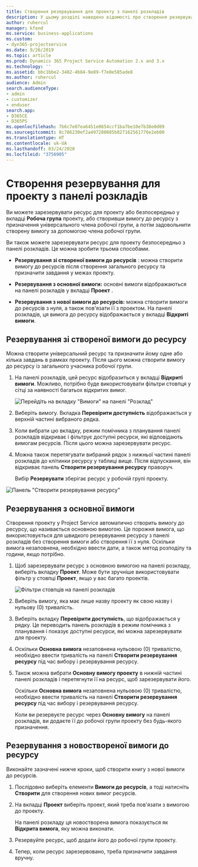 ```yaml
---
title: Створення резервування для проекту з панелі розкладів
description: У цьому розділі наведено відомості про створення резервування проекту з дошки розкладів.
author: ruhercul
manager: kfend
ms.service: business-applications
ms.custom:
- dyn365-projectservice
ms.date: 9/26/2019
ms.topic: article
ms.prod: Dynamics 365 Project Service Automation 2.x and 3.x
ms.technology: ''
ms.assetid: bbc1bbe2-3482-4b84-9e89-f7e0e585ade8
ms.author: ruhercul
audience: Admin
search.audienceType:
- admin
- customizer
- enduser
search.app:
- D365CE
- D365PS
ms.openlocfilehash: 7b6c7e07ea6451e0654ccf1ba7be10e7b38e0d09
ms.sourcegitcommit: 8c786230ef2a497280885b827162561776e2eb00
ms.translationtype: HT
ms.contentlocale: uk-UA
ms.lasthandoff: 03/24/2020
ms.locfileid: "3756905"
---
```

# <a name="create-a-project-booking-from-the-schedule-board"></a>Створення резервування для проекту з панелі розкладів

Ви можете зарезервувати ресурс для проекту або безпосередньо у вкладці **Робоча група** проекту, або створивши вимогу до ресурсу з призначення універсального члена робочої групи, а потім задовольнити створену вимогу за допомогою члена робочої групи.

Ви також можете зарезервувати ресурс для проекту безпосередньо з панелі розкладів. Це можна зробити трьома способами.

- **Резервування зі створеної вимоги до ресурсів** : можна створити вимогу до ресурсів після створення загального ресурсу та призначити завдання у межах проекту.

- **Резервування з основної вимоги:** основні вимоги відображаються на панелі розкладів у вкладці **Проект** . 

- **Резервування з нової вимоги до ресурсів:** можна створити вимоги до ресурсів з нуля, а також пов'язати її з проектом. На панелі розкладів, ця вимога до ресурсу відображається у вкладці **Відкриті вимоги**.

## <a name="book-from-a-generated-resource-requirement"></a>Резервування зі створеної вимоги до ресурсу

Можна створити універсальний ресурс та призначити йому одне або кілька завдань в рамках проекту. Після цього можна створити вимогу до ресурсу із загального учасника робочої групи. 

1.  На панелі розкладів, цей ресурс відобразиться у вкладці **Відкриті вимоги**. Можливо, потрібно буде використовувати фільтри стовпця у сітці за наявності багатьох відкритих вимог. 

    ![Перейдіть на вкладку "Вимоги" на панелі "Розклад"](media/FAQ-Project-Booking-Schedule-Board-1.png "Знімок екрана з таблиці резервувань та призначень")

2. Виберіть вимогу. Вкладка **Перевірити доступність** відображається у верхній частині вибраного рядка.
 
3. Коли вибрати цю вкладку, режим помічника з планування панелі розкладів відкриває і фільтрує доступні ресурси, які відповідають вимогам ресурсів. Після цього можна зарезервувати ресурс.

4. Можна також перетягувати вибраний рядок з нижньої частині панелі розкладів до клітинки ресурсу у таблиці вище. Після відпускання, він відкриває панель **Створити резервування ресурсу** праворуч.

    Вибір **Резервувати** зберігає ресурс у робочій групі проекту.

![Панель "Створити резервування ресурсу"](media/FAQ-Project-Booking-Schedule-Board-6.png "")
 

## <a name="book-from-the-primary-requirement"></a>Резервування з основної вимоги

Створення проекту у Project Service автоматично створить вимогу до ресурсу, що називається основною вимогою. Це порожня вимога, що використовується для швидкого резервування ресурсу з панелі розкладів без створення вимоги або створення її з нуля. Оскільки вимога незаповнена, необхідно ввести дати, а також метод розподілу та години, якщо потрібно. 

1. Щоб зарезервувати ресурс з основною вимогою на панелі розкладу, виберіть вкладку **Проект**. Може бути зручніше використовувати фільтр у стовпці **Проект**, якщо у вас багато проектів.

   ![Фільтри стовпців на панелі розкладів](media/FAQ-Project-Booking-Schedule-Board-2.png "Знімок екрана з таблиці резервувань та призначень")

2. Виберіть вимогу, яка має лише назву проекту як свою назву і нульову (0) тривалість.

3. Виберіть вкладку **Перевірити доступність**, що відображається у рядку. Це переводить панель розкладів в режим помічника з планування і показує доступні ресурси, які можна зарезервувати для проекту.

4. Оскільки **Основна вимога** незаповнена нульовою (0) тривалістю, необхідно ввести тривалість на панелі **Створити резервування ресурсу** під час вибору і резервування ресурсу.

5. Також можна вибрати **Основну вимогу проекту** в нижній частині панелі розкладів і перетягнути її на ресурс, щоб зарезервувати його.
 
    Оскільки **Основна вимога** незаповнена нульовою (0) тривалістю, необхідно ввести тривалість на панелі **Створити резервування ресурсу** під час вибору і резервування ресурсу.
 
    Коли ви резервуєте ресурс через **Основну вимогу** на панелі розкладів, ви додаєте її до робочої групи проекту без будь-якого призначення.
 
## <a name="book-from-a-new-resource-requirement"></a>Резервування з новоствореної вимоги до ресурсу
Виконайте зазначені нижче кроки, щоб створити книгу з нової вимоги до ресурсів. 

1. Послідовно виберіть елементи **Вимоги до ресурсів**, а тоді натисніть **Створити** для створення нових вимог ресурсів.

2. На вкладці **Проект** виберіть проект, який треба пов'язати з вимогою до проекту.
 
    На панелі розкладу ця новостворена вимога показується як **Відкрита вимога**, яку можна виконати.

3. Резервуйте ресурс, щоб додати його до робочої групи проекту.

4. Тепер, коли ресурс зарезервовано, треба призначити завдання вручну.

